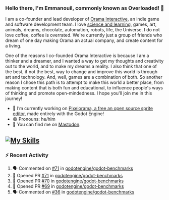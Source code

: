 ### Hello there, I'm Emmanouil, commonly known as Overloaded! 👋
I am a co-founder and lead developer of [Orama Interactive](https://www.oramainteractive.com/), an indie game and software development team. I love [science and learning](https://github.com/OverloadedOrama/KnowledgeBase), games, art, animals, dreams, chocolate, automation, robots, life, the Universe. I do not love coffee, coffee is overrated. We're currently just a group of friends who dream of one day making Orama an actual company, and create content for a living.

One of the reasons I co-founded Orama Interactive is because I am a thinker and a dreamer, and I wanted a way to get my thoughts and creativity out to the world, and to make my dreams a reality. I also think that one of the best, if not the best, way to change and improve this world is through art and technology. And, well, games are a combination of both. So another reason I chose this path is to attempt to make this world a better place, from making content that is both fun and educational, to influence people's ways of thinking and promote open-mindedness. I hope you'll join me in this journey!

- 🔭 I’m currently working on [Pixelorama, a free an open source sprite editor](https://github.com/Orama-Interactive/Pixelorama), made entirely with the Godot Engine!
- 😄 Pronouns: he/him
- 🐘 You can find me on <a rel="me" href="https://mastodon.social/@Overloaded">Mastodon</a>.

[![My Skills](https://skillicons.dev/icons?i=godot,py,cpp,cs,git,linux,html)](https://skillicons.dev)
---

### :zap: Recent Activity

<!--START_SECTION:activity-->
1. 🗣 Commented on [#71](https://github.com/godotengine/godot-benchmarks/pull/71#issuecomment-2155283612) in [godotengine/godot-benchmarks](https://github.com/godotengine/godot-benchmarks)
2. 💪 Opened PR [#71](https://github.com/godotengine/godot-benchmarks/pull/71) in [godotengine/godot-benchmarks](https://github.com/godotengine/godot-benchmarks)
3. 💪 Opened PR [#70](https://github.com/godotengine/godot-benchmarks/pull/70) in [godotengine/godot-benchmarks](https://github.com/godotengine/godot-benchmarks)
4. 💪 Opened PR [#69](https://github.com/godotengine/godot-benchmarks/pull/69) in [godotengine/godot-benchmarks](https://github.com/godotengine/godot-benchmarks)
5. 🗣 Commented on [#36](https://github.com/godotengine/godot-benchmarks/issues/36#issuecomment-2149742988) in [godotengine/godot-benchmarks](https://github.com/godotengine/godot-benchmarks)
<!--END_SECTION:activity-->

<!--
**OverloadedOrama/OverloadedOrama** is a ✨ _special_ ✨ repository because its `README.md` (this file) appears on your GitHub profile.

Here are some ideas to get you started:

- 👯 I’m looking to collaborate on ...
- 🤔 I’m looking for help with ...
- 💬 Ask me about ...
- 📫 How to reach me: ...
- ⚡ Fun fact: ...
-->
